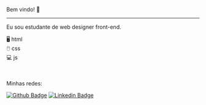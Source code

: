 Bem vindo! 🙋

<hr>

Eu sou estudante de web designer front-end.

🖥️ html<br>
🖱️ css<br>
💻 js<br>

<br>

Minhas redes: 

[![Github Badge](https://img.shields.io/badge/-Github-000?style=flat-square&logo=Github&logoColor=white&link=https://github.com/Magna-amorim)](https://github.com/Magna-amorim)
[![Linkedin Badge](https://img.shields.io/badge/-LinkedIn-blue?style=flat-square&logo=Linkedin&logoColor=white&link=https://www.linkedin.com/in/Magna-amorim/)](https://www.linkedin.com/in/Magna-amorim/)

